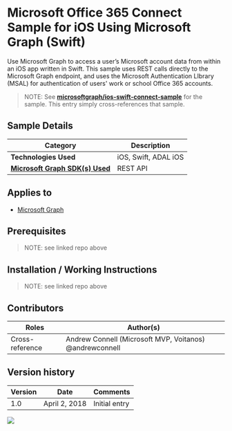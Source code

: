 # Microsoft Office 365 Connect Sample for iOS Using Microsoft Graph (Swift)

Use Microsoft Graph to access a user’s Microsoft account data from within an iOS app written in Swift. This sample uses REST calls directly to the Microsoft Graph endpoint, and uses the Microsoft Authentication LIbrary (MSAL) for authentication of users' work or school Office 365 accounts.

> NOTE: See **[microsoftgraph/ios-swift-connect-sample](https://github.com/microsoftgraph/ios-swift-connect-sample)** for the sample. This entry simply cross-references that sample.

## Sample Details

|               Category               |     Description      |
| ------------------------------------ | -------------------- |
| **Technologies Used**                | iOS, Swift, ADAL iOS |
| **[Microsoft Graph SDK(s) Used][1]** | REST API             |

## Applies to

* [Microsoft Graph](https://developer.microsoft.com/en-us/graph)

## Prerequisites

> NOTE: see linked repo above

## Installation / Working Instructions

> NOTE: see linked repo above

## Contributors

|      Roles      |                        Author(s)                        |
| --------------- | ------------------------------------------------------- |
| Cross-reference | Andrew Connell (Microsoft MVP, Voitanos) @andrewconnell |

## Version history

| Version |     Date      |   Comments    |
| ------- | ------------- | ------------- |
| 1.0     | April 2, 2018 | Initial entry |

[1]: https://developer.microsoft.com/en-us/graph/code-samples-and-sdks

<img src="https://telemetry.sharepointpnp.com/msgraph-community-samples/samples/ios-swift-connect-rest" />